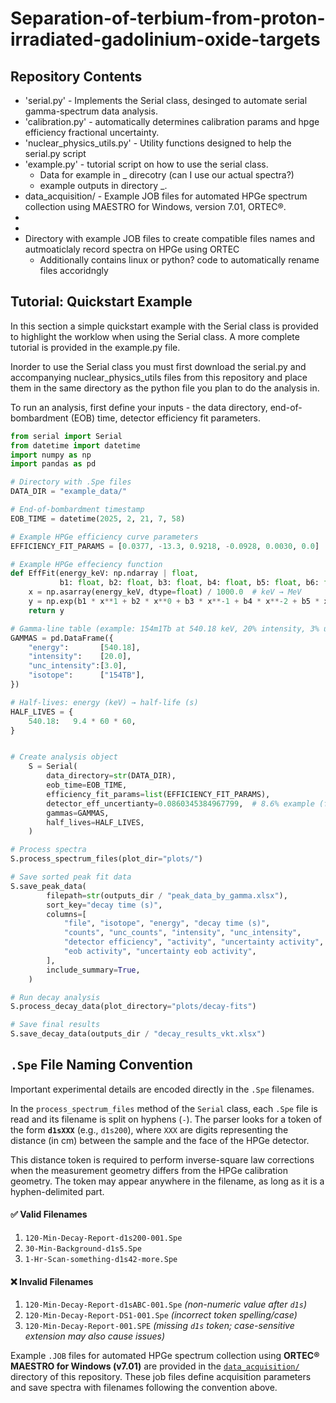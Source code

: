 # Separation-of-terbium-from-proton-irradiated-gadolinium-oxide-targets

## Repository Contents
- 'serial.py' - Implements the Serial class, desinged to automate serial gamma-spectrum data analysis.
- 'calibration.py' - automatically determines calibration params and hpge efficiency fractional uncertainty.
- 'nuclear_physics_utils.py' - Utility functions designed to help the serial.py script
- 'example.py' - tutorial script on how to use the serial class.
  - Data for example in _ direcotry (can I use our actual spectra?)
  - example outputs in directory _.
- data_acquisition/ - Example JOB files for automated HPGe spectrum collection using MAESTRO for Windows, version 7.01, ORTEC®.
-
-
- Directory with example JOB files to create compatible files names and autmoaticlaly record spectra on HPGe using ORTEC
    - Additionally contains linux or python? code to automatically rename files accoridngly

## Tutorial: Quickstart Example

In this section a simple quickstart example with the Serial class is provided to highlight the worklow when using the Serial class. A more complete tutorial is provided in the example.py file.

Inorder to use the Serial class you must first download the serial.py and accompanying nuclear_physics_utils files from this repository and place them in the same directory as the python file you plan to do the analysis in.

To run an analysis, first define your inputs - the data directory, end-of-bombardment (EOB) time, detector efficiency fit parameters.

```python
from serial import Serial
from datetime import datetime
import numpy as np
import pandas as pd

# Directory with .Spe files
DATA_DIR = "example_data/"

# End-of-bombardment timestamp
EOB_TIME = datetime(2025, 2, 21, 7, 58)

# Example HPGe efficiency curve parameters
EFFICIENCY_FIT_PARAMS = [0.0377, -13.3, 0.9218, -0.0928, 0.0030, 0.0]

# Example HPGe effeciency function
def EffFit(energy_keV: np.ndarray | float,
           b1: float, b2: float, b3: float, b4: float, b5: float, b6: float) -> np.ndarray:
    x = np.asarray(energy_keV, dtype=float) / 1000.0  # keV → MeV
    y = np.exp(b1 * x**1 + b2 * x**0 + b3 * x**-1 + b4 * x**-2 + b5 * x**-3 + b6 * x**-4)
    return y

# Gamma-line table (example: 154m1Tb at 540.18 keV, 20% intensity, 3% uncertainty)
GAMMAS = pd.DataFrame({
    "energy":       [540.18],
    "intensity":    [20.0],
    "unc_intensity":[3.0],
    "isotope":      ["154TB"],
})

# Half-lives: energy (keV) → half-life (s)
HALF_LIVES = {
    540.18:   9.4 * 60 * 60,
}


# Create analysis object
    S = Serial(
        data_directory=str(DATA_DIR),
        eob_time=EOB_TIME,
        efficiency_fit_params=list(EFFICIENCY_FIT_PARAMS),
        detector_eff_uncertianty=0.0860345384967799,  # 8.6% example (fractional)
        gammas=GAMMAS,
        half_lives=HALF_LIVES,
    )

# Process spectra
S.process_spectrum_files(plot_dir="plots/")

# Save sorted peak fit data
S.save_peak_data(
        filepath=str(outputs_dir / "peak_data_by_gamma.xlsx"),
        sort_key="decay time (s)",
        columns=[
            "file", "isotope", "energy", "decay time (s)",
            "counts", "unc_counts", "intensity", "unc_intensity",
            "detector efficiency", "activity", "uncertainty activity",
            "eob activity", "uncertainty eob activity",
        ],
        include_summary=True,
    )

# Run decay analysis
S.process_decay_data(plot_directory="plots/decay-fits")

# Save final results
S.save_decay_data(outputs_dir / "decay_results_vkt.xlsx")
``` 
## `.Spe` File Naming Convention  

Important experimental details are encoded directly in the `.Spe` filenames.  

In the `process_spectrum_files` method of the `Serial` class, each `.Spe` file is read and its filename is split on hyphens (`-`). The parser looks for a token of the form **`d1sXXX`** (e.g., `d1s200`), where `XXX` are digits representing the distance (in cm) between the sample and the face of the HPGe detector.  

This distance token is required to perform inverse-square law corrections when the measurement geometry differs from the HPGe calibration geometry. The token may appear anywhere in the filename, as long as it is a hyphen-delimited part.  

#### ✅ Valid Filenames  

1. `120-Min-Decay-Report-d1s200-001.Spe`  
2. `30-Min-Background-d1s5.Spe`  
3. `1-Hr-Scan-something-d1s42-more.Spe`  

#### ❌ Invalid Filenames  

1. `120-Min-Decay-Report-d1sABC-001.Spe` *(non-numeric value after `d1s`)*  
2. `120-Min-Decay-Report-DS1-001.Spe` *(incorrect token spelling/case)*  
3. `120-Min-Decay-Report-001.SPE` *(missing `d1s` token; case-sensitive extension may also cause issues)*

Example `.JOB` files for automated HPGe spectrum collection using **ORTEC® MAESTRO for Windows (v7.01)** are provided in the [`data_acquisition/`](data_acquisition/) directory of this repository. These job files define acquisition parameters and save spectra with filenames following the convention above.  
